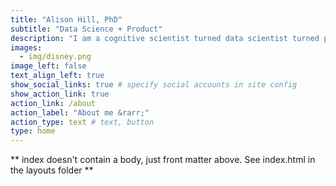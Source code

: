 ```yaml
---
title: "Alison Hill, PhD"
subtitle: "Data Science + Product"
description: "I am a cognitive scientist turned data scientist turned product leader, which makes perfect sense once you get to know me."
images:
  - img/disney.png
image_left: false
text_align_left: true
show_social_links: true # specify social accounts in site config
show_action_link: true
action_link: /about
action_label: "About me &rarr;"
action_type: text # text, button
type: home
---
```


** index doesn't contain a body, just front matter above.
See index.html in the layouts folder **
